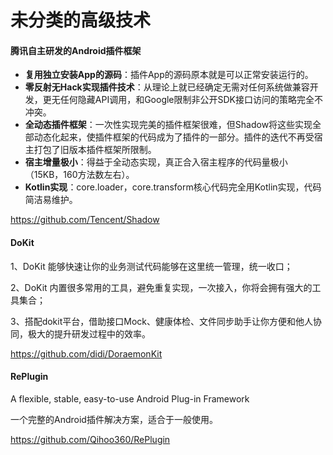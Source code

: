 # 未分类的高级技术

#### **腾讯自主研发的Android插件框架** 

- **复用独立安装App的源码**：插件App的源码原本就是可以正常安装运行的。
- **零反射无Hack实现插件技术**：从理论上就已经确定无需对任何系统做兼容开发，更无任何隐藏API调用，和Google限制非公开SDK接口访问的策略完全不冲突。
- **全动态插件框架**：一次性实现完美的插件框架很难，但Shadow将这些实现全部动态化起来，使插件框架的代码成为了插件的一部分。插件的迭代不再受宿主打包了旧版本插件框架所限制。
- **宿主增量极小**：得益于全动态实现，真正合入宿主程序的代码量极小（15KB，160方法数左右）。
- **Kotlin实现**：core.loader，core.transform核心代码完全用Kotlin实现，代码简洁易维护。

https://github.com/Tencent/Shadow



####  DoKit 

1、DoKit 能够快速让你的业务测试代码能够在这里统一管理，统一收口；

2、DoKit 内置很多常用的工具，避免重复实现，一次接入，你将会拥有强大的工具集合；

3、搭配dokit平台，借助接口Mock、健康体检、文件同步助手让你方便和他人协同，极大的提升研发过程中的效率。

https://github.com/didi/DoraemonKit





#### RePlugin 

A flexible, stable, easy-to-use Android Plug-in Framework

一个完整的Android插件解决方案，适合于一般使用。

https://github.com/Qihoo360/RePlugin

